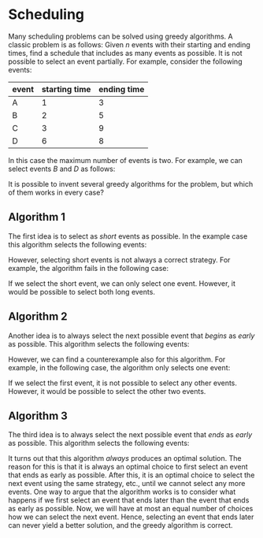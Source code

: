 # Scheduling

Many scheduling problems can be solved
using greedy algorithms.
A classic problem is as follows:
Given $n$ events with their starting and ending
times, find a schedule
that includes as many events as possible.
It is not possible to select an event partially.
For example, consider the following events:

| event | starting time | ending time |
|:------|:--------------|:------------|
|A|1|3|
|B|2|5|
|C|3|9|
|D|6|8|

In this case the maximum number of events is two.
For example, we can select events $B$ and $D$
as follows:

<script type="text/tikz">
\begin{tikzpicture}[scale=.4]
  \begin{scope}
    \draw (2, 0) rectangle (6, -1);
    \draw[fill=lightgray] (4, -1.5) rectangle (10, -2.5);
    \draw (6, -3) rectangle (18, -4);
    \draw[fill=lightgray] (12, -4.5) rectangle (16, -5.5);
    \node at (2.5,-0.5) {A};
    \node at (4.5,-2) {B};
    \node at (6.5,-3.5) {C};
    \node at (12.5,-5) {D};
  \end{scope}
\end{tikzpicture}
</script>

It is possible to invent several greedy algorithms for the problem, but which
of them works in every case?

## Algorithm 1

The first idea is to select as _short_
events as possible.
In the example case this algorithm
selects the following events:

<script type="text/tikz">
\begin{tikzpicture}[scale=.4]
  \begin{scope}
    \draw[fill=lightgray] (2, 0) rectangle (6, -1);
    \draw (4, -1.5) rectangle (10, -2.5);
    \draw (6, -3) rectangle (18, -4);
    \draw[fill=lightgray] (12, -4.5) rectangle (16, -5.5);
    \node at (2.5,-0.5) {A};
    \node at (4.5,-2) {B};
    \node at (6.5,-3.5) {C};
    \node at (12.5,-5) {D};
  \end{scope}
\end{tikzpicture}
</script>

However, selecting short events is not always
a correct strategy. For example, the algorithm fails
in the following case:

<script type="text/tikz">
\begin{tikzpicture}[scale=.4]
  \begin{scope}
    \draw (1, 0) rectangle (7, -1);
    \draw[fill=lightgray] (6, -1.5) rectangle (9, -2.5);
    \draw (8, -3) rectangle (14, -4);
  \end{scope}
\end{tikzpicture}
</script>
If we select the short event, we can only select one event.
However, it would be possible to select both long events.

## Algorithm 2

Another idea is to always select the next possible
event that _begins_ as _early_ as possible.
This algorithm selects the following events:

<script type="text/tikz">
\begin{tikzpicture}[scale=.4]
  \begin{scope}
    \draw[fill=lightgray] (2, 0) rectangle (6, -1);
    \draw (4, -1.5) rectangle (10, -2.5);
    \draw[fill=lightgray] (6, -3) rectangle (18, -4);
    \draw (12, -4.5) rectangle (16, -5.5);
    \node at (2.5,-0.5) {A};
    \node at (4.5,-2) {B};
    \node at (6.5,-3.5) {C};
    \node at (12.5,-5) {D};
  \end{scope}
\end{tikzpicture}
</script>

However, we can find a counterexample
also for this algorithm.
For example, in the following case,
the algorithm only selects one event:

<script type="text/tikz">
\begin{tikzpicture}[scale=.4]
  \begin{scope}
    \draw[fill=lightgray] (1, 0) rectangle (14, -1);
    \draw (3, -1.5) rectangle (7, -2.5);
    \draw (8, -3) rectangle (12, -4);
  \end{scope}
\end{tikzpicture}
</script>

If we select the first event, it is not possible
to select any other events.
However, it would be possible to select the
other two events.

## Algorithm 3

The third idea is to always select the next
possible event that _ends_ as _early_ as possible.
This algorithm selects the following events: 

<script type="text/tikz">
\begin{tikzpicture}[scale=.4]
  \begin{scope}
    \draw[fill=lightgray] (2, 0) rectangle (6, -1);
    \draw (4, -1.5) rectangle (10, -2.5);
    \draw (6, -3) rectangle (18, -4);
    \draw[fill=lightgray] (12, -4.5) rectangle (16, -5.5);
    \node at (2.5,-0.5) {A};
    \node at (4.5,-2) {B};
    \node at (6.5,-3.5) {C};
    \node at (12.5,-5) {D};
  \end{scope}
\end{tikzpicture}
</script>

It turns out that this algorithm
_always_ produces an optimal solution.
The reason for this is that it is always an optimal choice
to first select an event that ends
as early as possible.
After this, it is an optimal choice
to select the next event
using the same strategy, etc.,
until we cannot select any more events.
One way to argue that the algorithm works
is to consider
what happens if we first select an event
that ends later than the event that ends
as early as possible.
Now, we will have at most an equal number of
choices how we can select the next event.
Hence, selecting an event that ends later
can never yield a better solution,
and the greedy algorithm is correct.


